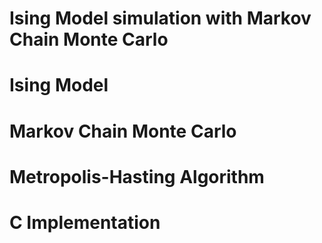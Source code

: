 # Ising Model simulation with Markov Chain Monte Carlo 


# Ising Model 


# Markov Chain Monte Carlo 


# Metropolis-Hasting Algorithm 


# C Implementation 